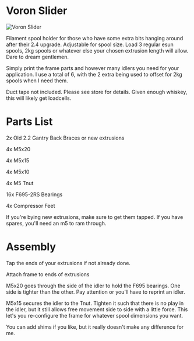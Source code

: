 # Voron Slider

![Voron Slider](https://i.imgur.com/tLPc9hS.png)


Filament spool holder for those who have some extra bits hanging around after their 2.4 upgrade. Adjustable for spool size. Load 3 regular esun spools, 2kg spools or whatever else your chosen extrusion length will allow. Dare to dream gentlemen.

Simply print the frame parts and however many idlers you need for your application. I use a total of 6, with the 2 extra being used to offset for 2kg spools when I need them.

Duct tape not included. Please see store for details. Given enough whiskey, this will likely get loadcells.



# Parts List

2x Old 2.2 Gantry Back Braces or new extrusions

4x M5x20

4x M5x15

4x M5x10

4x M5 Tnut

16x F695-2RS Bearings

4x Compressor Feet


If you're bying new extrusions, make sure to get them tapped. If you have spares, you'll need an m5 to ram through.


# Assembly

Tap the ends of your extrusions if not already done.

Attach frame to ends of extrusions

M5x20 goes through the side of the idler to hold the F695 bearings. One side is tighter than the other. Pay attention or you'll have to reprint an idler.

M5x15 secures the idler to the Tnut. Tighten it such that there is no play in the idler, but it still allows free movement side to side with a little force. This let's you re-configure the frame for whatever spool dimensions you want.

You can add shims if you like, but it really doesn't make any difference for me.
